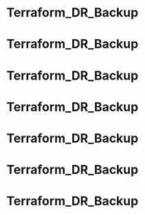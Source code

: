 # Terraform_DR_Backup
# Terraform_DR_Backup
# Terraform_DR_Backup
# Terraform_DR_Backup
# Terraform_DR_Backup
# Terraform_DR_Backup
# Terraform_DR_Backup
